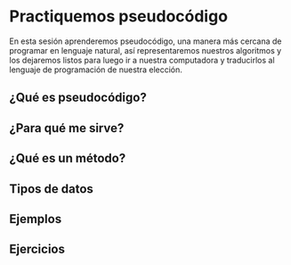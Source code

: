 Practiquemos pseudocódigo
===
En esta sesión aprenderemos pseudocódigo, una manera más cercana de programar en lenguaje natural, así representaremos nuestros algoritmos y los dejaremos listos para luego ir a nuestra computadora y traducirlos al lenguaje de programación de nuestra elección.

¿Qué es pseudocódigo?
--
¿Para qué me sirve?
--
¿Qué es un método?
--
Tipos de datos
--
Ejemplos
--
Ejercicios
--